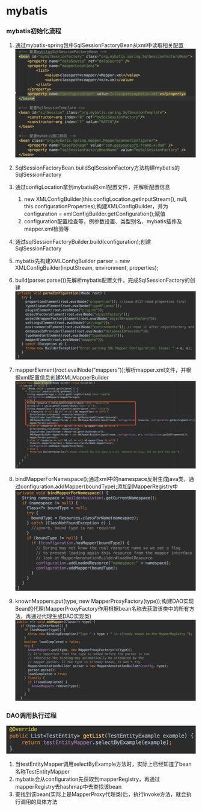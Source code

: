 # mybatis
### mybatis初始化流程
1. 通过mybatis-spring包中SqlSessionFactoryBean从xml中读取相关配置
![mybatis01.png](images/mybatis01.png)

2. SqlSessionFactoryBean.buildSqlSessionFactory方法构建mybatis的SqlSessionFactory

3. 通过configLocation拿到mybatis的xml配置文件，并解析配置信息
    1. new XMLConfigBuilder(this.configLocation.getInputStream(), null, this.configurationProperties);构建XMLConfigBuilder，并为configuration = xmlConfigBuilder.getConfiguration();赋值
    2. configuration配置检查等，例参数设置、类型别名、mybatis插件及mapper.xml检验等

4. 通过sqlSessionFactoryBuilder.build(configuration);创建SqlSessionFactory

5. mybatis先构建XMLConfigBuilder parser = new XMLConfigBuilder(inputStream, environment, properties);

6. build(parser.parse())先解析mybatis配置文件，完成SqlSessionFactory的创建
![mybatis02.png](images/mybatis02.png)

7. mapperElement(root.evalNode("mappers"));解析mapper.xml文件，并根据xml配置信息创建XMLMapperBuilder
![mybatis03.png](images/mybatis03.png)

8. bindMapperForNamespace();通过xml中的namespace反射生成java类，通过configuration.addMapper(boundType);添加到MapperRegistry中
![mybatis04.png](images/mybatis04.png)

9. knownMappers.put(type, new MapperProxyFactory<T>(type));构建DAO实现Bean的代理(MapperProxyFactory作用根据bean名称去获取该类中的所有方法，再通过代理生成DAO实现类)
![mybatis05.png](images/mybatis05.png)

### DAO调用执行过程
![mybatis06.png](images/mybatis06.png)

1. 当testEntityMapper调用selectByExample方法时，实际上已经知道了bean名称TestEntityMapper
2. mybatis会从configuration先获取到mapperRegistry，再通过mapperRegistry去hashmap中去查找该bean
3. 查找到该bean(实际上是MapperProxy代理类)后，执行invoke方法，就会执行调用的具体方法
